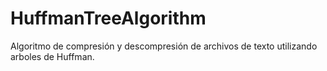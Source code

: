 # HuffmanTreeAlgorithm
Algoritmo de compresión y descompresión de archivos de texto utilizando arboles de Huffman.

